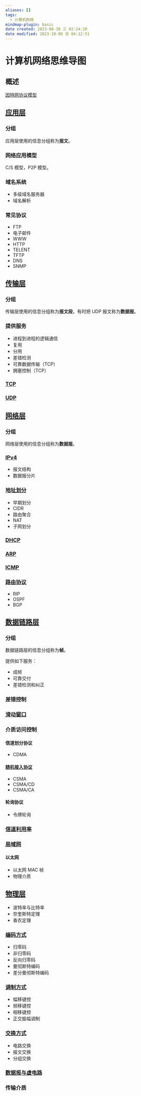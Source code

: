 ```yaml
---
aliases: []
tags:
  - 计算机网络
mindmap-plugin: basic
date created: 2023-08-30 三 02:24:20
date modified: 2023-10-08 日 04:12:51
---
```


# 计算机网络思维导图

## 概述

[因特网协议模型](因特网协议模型.md)

## [应用层](应用层.md)

### 分组

应用层使用的信息分组称为**报文**。

### 网络应用模型

C/S 模型，P2P 模型。

### 域名系统

- 多级域名服务器
- 域名解析

### 常见协议

- FTP
- 电子邮件
- WWW
- HTTP
- TELENT
- TFTP
- DNS
- SNMP

## [传输层](传输层.md)

### 分组

传输层使用的信息分组称为**报文段**，有时把 UDP 报文称为**数据报**。

### 提供服务

- 进程到进程的逻辑通信
- 复用
- 分用
- 差错检测
- 可靠数据传输（TCP）
- 拥塞控制（TCP）

### [TCP](TCP.md)

### [UDP](UDP.md)

## [网络层](网络层.md)

### 分组

网络层使用的信息分组称为**数据报**。

### [IPv4](IPv4.md)

- 报文结构
- 数据报分片

### [地址划分](地址划分.md)

- 早期划分
- CIDR
- 路由聚合
- NAT
- 子网划分

### [DHCP](DHCP.md)

### [ARP](ARP.md)

### [ICMP](ICMP.md)

### [路由协议](路由协议.md)

- RIP
- OSPF
- BGP

## [数据链路层](数据链路层.md)

### 分组

数据链路层的信息分组称为**帧**。

提供如下服务：

- 成帧
- 可靠交付
- 差错检测和纠正

### 差错控制

### [滑动窗口](可靠数据传输.md)

### 介质访问控制

#### 信道划分协议

- CDMA

#### [随机接入协议](随机接入协议.md)

- CSMA
- CSMA/CD
- CSMA/CA

#### 轮询协议

- 令牌轮询

### [信道利用率](信道利用率.md)

### [局域网](局域网.md)

#### 以太网

- 以太网 MAC 帧
- 物理介质

## [物理层](物理层.md)

- 波特率与比特率
- 奈奎斯特定理
- 香农定理

### [编码方式](编码方式.md)

- 归零码
- 非归零码
- 反向归零码
- 曼彻斯特编码
- 差分曼彻斯特编码

### [调制方式](调制方式.md)

- 幅移键控
- 频移键控
- 相移键控
- 正交振幅调制

### [交换方式](交换方式.md)

- 电路交换
- 报文交换
- 分组交换

### [数据报与虚电路](数据报与虚电路.md)

### 传输介质
